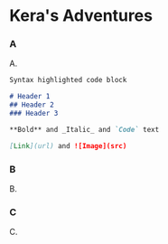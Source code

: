 # Kera's Adventures

### A

A.

```markdown
Syntax highlighted code block

# Header 1
## Header 2
### Header 3

**Bold** and _Italic_ and `Code` text

[Link](url) and ![Image](src)
```

### B

B.

### C

C.
